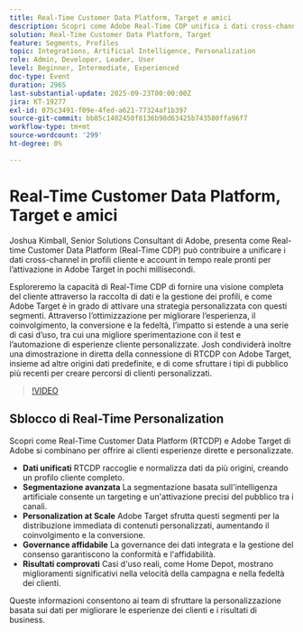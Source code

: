 ```yaml
---
title: Real-Time Customer Data Platform, Target e amici
description: Scopri come Adobe Real-Time CDP unifica i dati cross-channel in profili cliente fruibili che vengono attivati istantaneamente in Adobe Target. Scopri in che modo i dati connessi e la segmentazione basata sull’intelligenza artificiale consentono percorsi personalizzati, test e automazione che determinano coinvolgimento, conversioni e fedeltà. Include una demo live di RTCDP e Target in azione.
solution: Real-Time Customer Data Platform, Target
feature: Segments, Profiles
topic: Integrations, Artificial Intelligence, Personalization
role: Admin, Developer, Leader, User
level: Beginner, Intermediate, Experienced
doc-type: Event
duration: 2965
last-substantial-update: 2025-09-23T00:00:00Z
jira: KT-19277
exl-id: 075c3491-f09e-4fed-a621-77324af1b397
source-git-commit: bb85c1402450f8136b98d63425b743580ffa96f7
workflow-type: tm+mt
source-wordcount: '299'
ht-degree: 0%

---
```


# Real-Time Customer Data Platform, Target e amici

Joshua Kimball, Senior Solutions Consultant di Adobe, presenta come Real-time Customer Data Platform (Real-Time CDP) può contribuire a unificare i dati cross-channel in profili cliente e account in tempo reale pronti per l’attivazione in Adobe Target in pochi millisecondi.

Esploreremo la capacità di Real-Time CDP di fornire una visione completa del cliente attraverso la raccolta di dati e la gestione dei profili, e come Adobe Target è in grado di attivare una strategia personalizzata con questi segmenti. Attraverso l’ottimizzazione per migliorare l’esperienza, il coinvolgimento, la conversione e la fedeltà, l’impatto si estende a una serie di casi d’uso, tra cui una migliore sperimentazione con il test e l’automazione di esperienze cliente personalizzate. Josh condividerà inoltre una dimostrazione in diretta della connessione di RTCDP con Adobe Target, insieme ad altre origini dati predefinite, e di come sfruttare i tipi di pubblico più recenti per creare percorsi di clienti personalizzati.

>[!VIDEO](https://video.tv.adobe.com/v/3475185/?learn=on&enablevpops)

## Sblocco di Real-Time Personalization

Scopri come Real-Time Customer Data Platform (RTCDP) e Adobe Target di Adobe si combinano per offrire ai clienti esperienze dirette e personalizzate.

* **Dati unificati** RTCDP raccoglie e normalizza dati da più origini, creando un profilo cliente completo.
* **Segmentazione avanzata** La segmentazione basata sull&#39;intelligenza artificiale consente un targeting e un&#39;attivazione precisi del pubblico tra i canali.
* **Personalization at Scale** Adobe Target sfrutta questi segmenti per la distribuzione immediata di contenuti personalizzati, aumentando il coinvolgimento e la conversione.
* **Governance affidabile** La governance dei dati integrata e la gestione del consenso garantiscono la conformità e l&#39;affidabilità.
* **Risultati comprovati** Casi d&#39;uso reali, come Home Depot, mostrano miglioramenti significativi nella velocità della campagna e nella fedeltà dei clienti.

Queste informazioni consentono ai team di sfruttare la personalizzazione basata sui dati per migliorare le esperienze dei clienti e i risultati di business.

